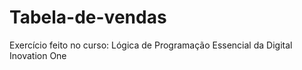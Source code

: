 # Tabela-de-vendas
Exercício feito no curso: Lógica de Programação Essencial da Digital Inovation One 
